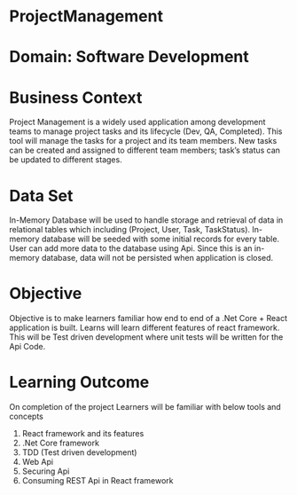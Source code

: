 # ProjectManagement

# Domain: Software Development 

# Business Context 

Project Management is a widely used application among development teams to manage project tasks and its lifecycle (Dev, QA, Completed). This tool will manage the tasks for a project and its team members. New tasks can be created and assigned to different team members; task’s status can be updated to different stages.

# Data Set
In-Memory Database will be used to handle storage and retrieval of data in relational tables which including (Project, User, Task, TaskStatus). In-memory database will be seeded with some initial records for every table. User can add more data to the database using Api. Since this is an in-memory database, data will not be persisted when application is closed.

# Objective
Objective is to make learners familiar how end to end of a .Net Core + React application is built. Learns will learn different features of react framework. This will be Test driven development where unit tests will be written for the Api Code.

# Learning Outcome
On completion of the project Learners will be familiar with below tools and concepts
1.	React framework and its features
2.	.Net Core framework 
3.	TDD (Test driven development)
4.	Web Api
5.	Securing Api
6.	Consuming REST Api in React framework
